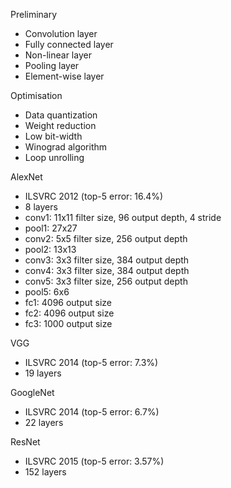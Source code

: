 Preliminary
- Convolution layer
- Fully connected layer
- Non-linear layer
- Pooling layer
- Element-wise layer

Optimisation
- Data quantization
- Weight reduction
- Low bit-width
- Winograd algorithm
- Loop unrolling

AlexNet
- ILSVRC 2012 (top-5 error: 16.4%)
- 8 layers
- conv1: 11x11 filter size, 96 output depth, 4 stride
- pool1: 27x27
- conv2: 5x5 filter size, 256 output depth
- pool2: 13x13
- conv3: 3x3 filter size, 384 output depth
- conv4: 3x3 filter size, 384 output depth
- conv5: 3x3 filter size, 256 output depth
- pool5: 6x6
- fc1: 4096 output size
- fc2: 4096 output size
- fc3: 1000 output size

VGG
- ILSVRC 2014 (top-5 error: 7.3%)
- 19 layers

GoogleNet
- ILSVRC 2014 (top-5 error: 6.7%)
- 22 layers

ResNet
- ILSVRC 2015 (top-5 error: 3.57%)
- 152 layers
